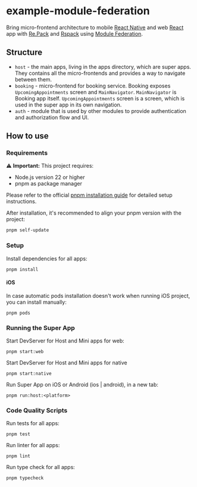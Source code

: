 # example-module-federation
Bring micro-frontend architecture to mobile [React Native](https://reactnative.dev) and web [React](https://react.dev) app with [Re.Pack](https://re-pack.dev) and [Rspack](https://rspack.dev) using [Module Federation](https://module-federation.io).

## Structure

- `host` - the main apps, living in the apps directory, which are super apps. They contains all the micro-frontends and provides a way to navigate between them.
- `booking` - micro-frontend for booking service.
  Booking exposes `UpcomingAppointments` screen and `MainNavigator`. `MainNavigator` is Booking app itself. `UpcomingAppointments` screen is a screen, which is used in the super app in its own navigation.
- `auth` - module that is used by other modules to provide authentication and authorization flow and UI.

## How to use

### Requirements

⚠️ **Important:** This project requires:

- Node.js version 22 or higher
- pnpm as package manager

Please refer to the official [pnpm installation guide](https://pnpm.io/installation) for detailed setup instructions.

After installation, it's recommended to align your pnpm version with the project:

```bash
pnpm self-update
```

### Setup

Install dependencies for all apps:

```
pnpm install
```

#### iOS

In case automatic pods installation doesn't work when running iOS project, you can install manually:

```
pnpm pods
```

### Running the Super App

Start DevServer for Host and Mini apps for web:

```
pnpm start:web
```

Start DevServer for Host and Mini apps for native

```
pnpm start:native
```


Run Super App on iOS or Android (ios | android), in a new tab:

```
pnpm run:host:<platform>
```

### Code Quality Scripts

Run tests for all apps:

```
pnpm test
```

Run linter for all apps:

```
pnpm lint
```

Run type check for all apps:

```
pnpm typecheck
```